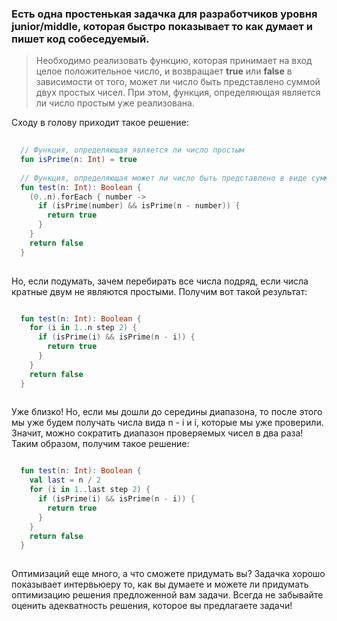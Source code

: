 ### Есть одна простенькая задачка для разработчиков уровня junior/middle, которая быстро показывает то как думает и пишет код собеседуемый.

>Необходимо реализовать функцию, которая принимает на вход целое положительное число, и возвращает **true** или **false** в зависимости от того, может ли число быть представлено суммой двух простых чисел. При этом, функция, определяющая является ли число простым уже реализована.

Сходу в голову приходит такое решение:

```kotlin
  
  // Функция, определяющая является ли число простым
  fun isPrime(n: Int) = true
  
  // Функция, определяющая может ли число быть представлено в виде суммы двух простых чисел
  fun test(n: Int): Boolean {
    (0..n).forEach { number ->
      if (isPrime(number) && isPrime(n - number)) {
        return true
      }
    }
    return false
  }
  
```


Но, если подумать, зачем перебирать все числа подряд, если числа кратные двум не являются простыми. Получим вот такой результат:

```kotlin

  fun test(n: Int): Boolean {
    for (i in 1..n step 2) {
      if (isPrime(i) && isPrime(n - i)) {
        return true
      }
    }
    return false
  }
  
```


Уже близко! Но, если мы дошли до середины диапазона, то после этого мы уже будем получать числа вида n - i и i, которые мы уже проверили. Значит, можно сократить диапазон проверяемых чисел в два раза! Таким образом, получим такое решение:

```kotlin

  fun test(n: Int): Boolean {
    val last = n / 2 
    for (i in 1..last step 2) {
      if (isPrime(i) && isPrime(n - i)) {
        return true
      }
    }
    return false
  }
  
```

Оптимизаций еще много, а что сможете придумать вы? Задачка хорошо показывает интервьюеру то, как вы думаете и можете ли придумать оптимизацию решения предложенной вам задачи. Всегда не забывайте оценить адекватность решения, которое вы предлагаете задачи!
